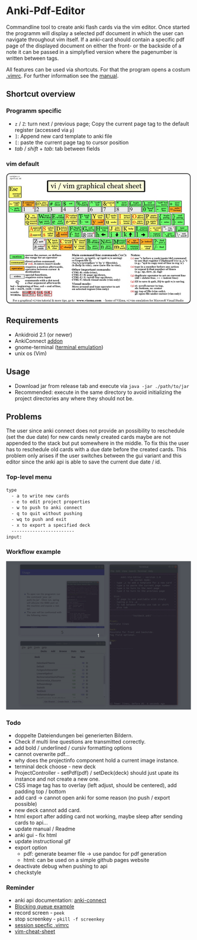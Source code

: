 # Anki-Pdf-Editor
Commandline tool to create anki flash cards via the vim editor. Once started the programm will display a selected pdf document in which the user can navigate throughout vim itself. If a anki-card should contain a specific pdf page of the displayed document on either the front- or the backside of a note it can be passed in a simplyfied version where the pagenumber is written between tags. 

All features can be used via shortcuts. For that the program opens a costum [.vimrc](./editor/src/main/resources/com/dermacon/ankipdfeditor/.vimrc). For further information see the [manual](./otherDocs/manual-tex/manual.pdf).

## Shortcut overview

### Programm specific
* `z` / `Z`: turn next / previous page; Copy the current page tag to the default register (accessed via `p`)
* `]`: Append new card template to anki file
* `[`: paste the current page tag to cursor position
* *tab* / *shift* + *tab*: tab between fields

### vim default 
![vim-cheat-sheet](./otherDocs/manual-tex/img/vim-cheat-sheet.jpg)

## Requirements
* Ankidroid 2.1 (or newer)
* AnkiConnect [addon](https://ankiweb.net/shared/info/2055492159)
* gnome-terminal ([terminal emulation](https://askubuntu.com/questions/684180/how-to-reinstall-gnome-terminal))
* unix os (Vim)

## Usage
* Download jar from release tab and execute via `java -jar ./path/to/jar`
* Recommended: execute in the same directory to avoid initializing the project directories any where they should not be. 

## Problems
The user since anki connect does not provide an possibility to reschedule (set the due date) for new cards newly created cards maybe are not appended to the stack but put somewhere in the middle. To fix this the user has to reschedule old cards with a due date before the created cards. This problem only arises if the user switches between the gui variant and this editor since the anki api is able to save the current due date / id. 

### Top-level menu
```
type
  - a to write new cards
  - e to edit project properties
  - w to push to anki connect
  - q to quit without pushing
  - wq to push and exit
  - x to export a specified deck
  ------------------------
input: 
```

### Workflow example
![addNewCard](./otherDocs/instructional-gifs/addCard.gif)

### Todo
* doppelte Dateiendungen bei generierten Bildern.
* Check if multi line questions are transmitted correctly.
* add bold / underlined / cursiv formatting options
* cannot overwrite pdf...
* why does the projectinfo component hold a current image instance.
* terminal deck choose - new deck
* ProjectController - setPdf(pdf) / setDeck(deck) should just upate its instance and not create a new one.
* CSS image tag has to overlay (left adjust, should be centered), add padding top / bottom
* add card -> cannot open anki for some reason (no push / export possible)
* new deck cannot add card.
* html export after adding card not working, maybe sleep after sending cards to api...
* update manual / Readme
* anki gui - fix html 
* update instructional gif
* export option
    - pdf: generate beamer file -> use pandoc for pdf generation
    - html: can be used on a simple github pages website
* deactivate debug when pushing to api
* checkstyle

### Reminder
* anki api documentation: [anki-connect](https://foosoft.net/projects/anki-connect/)
* [Blocking queue example](https://www.mkyong.com/java/java-blockingqueue-examples/)
* record screen - `peek`
* stop screenkey - `pkill -f screenkey`
* [session specfic .vimrc](https://superuser.com/questions/489930/using-a-session-specific-vimrc)
* [vim-cheat-sheet](https://www.slideshare.net/alfrescoqa/vivimcheatsheetpdf)

